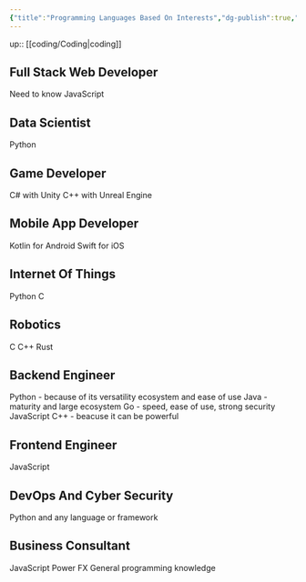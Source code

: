 ```yaml
---
{"title":"Programming Languages Based On Interests","dg-publish":true,"tags":"coding","language":"en","permalink":"/coding/programming-languages-based-on-interests/","dgPassFrontmatter":true}
---
```


up:: [[coding/Coding\|coding]]

## Full Stack Web Developer

Need to know JavaScript

## Data Scientist

Python

## Game Developer

C# with Unity
C++ with Unreal Engine

## Mobile App Developer

Kotlin for Android
Swift for iOS

## Internet Of Things

Python
C

## Robotics

C
C++
Rust

## Backend Engineer

Python - because of its versatility ecosystem and ease of use
Java - maturity and large ecosystem
Go - speed, ease of use, strong security
JavaScript
C++ - beacuse it can be powerful

## Frontend Engineer

JavaScript

## DevOps And Cyber Security

Python and any language or framework

## Business Consultant

JavaScript
Power FX
General programming knowledge
